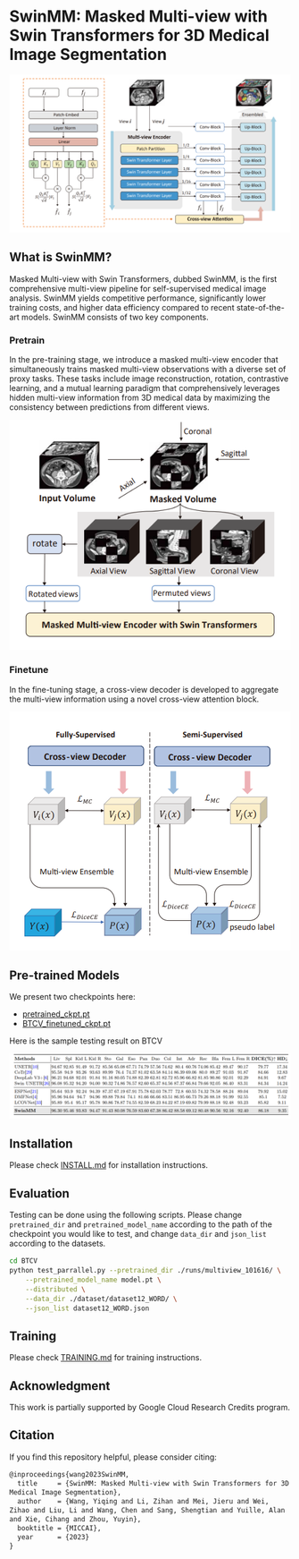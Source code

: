 # SwinMM: Masked Multi-view with Swin Transformers for 3D Medical Image Segmentation

<p align="center">
  <img src="figures/SwinMMArch.png">
</p>

## What is SwinMM?

Masked Multi-view with Swin Transformers, dubbed SwinMM, is the first comprehensive multi-view pipeline for self-supervised medical image analysis. SwinMM yields competitive performance, significantly lower training costs, and higher data efficiency compared to recent state-of-the-art models. SwinMM consists of two key components.

### Pretrain

In the pre-training stage, we introduce a masked multi-view encoder that simultaneously trains masked multi-view observations with a diverse set of proxy tasks. These tasks include image reconstruction, rotation, contrastive learning, and a mutual learning paradigm that comprehensively leverages hidden multi-view information from 3D medical data by maximizing the consistency between predictions from different views.

<p align="center">
  <img src="figures/pretrain.png">
</p>

### Finetune

In the fine-tuning stage, a cross-view decoder is developed to aggregate the multi-view information using a novel cross-view attention block.

<p align="center">
  <img src="figures/finetune.png">
</p>

## Pre-trained Models

We present two checkpoints here:

- [pretrained_ckpt.pt](https://drive.google.com/file/d/1VFT1Oz5UGjAaXLdWAAdeD0mVeLyCQ0ry/view?usp=sharing)
- [BTCV_finetuned_ckpt.pt](https://drive.google.com/file/d/1GXNE_c2PSyklQ8hdL739TowEZ5_HGOK_/view?usp=sharing)

Here is the sample testing result on BTCV

<p align="center">
  <img src="figures/Result.png">
</p>

## Installation

Please check [INSTALL.md](INSTALL.md) for installation instructions.

## Evaluation

Testing can be done using the following scripts. Please change `pretrained_dir` and `pretrained_model_name` according to the path of the checkpoint you would like to test, and change `data_dir` and `json_list` according to the datasets.

```bash
cd BTCV
python test_parrallel.py --pretrained_dir ./runs/multiview_101616/ \
	--pretrained_model_name model.pt \
	--distributed \
	--data_dir ./dataset/dataset12_WORD/ \
	--json_list dataset12_WORD.json
```

## Training

Please check [TRAINING.md](TRAINING.md) for training instructions.

## Acknowledgment

This work is partially supported by Google Cloud Research Credits program.

## Citation

If you find this repository helpful, please consider citing:

```
@inproceedings{wang2023SwinMM,
  title     = {SwinMM: Masked Multi-view with Swin Transformers for 3D Medical Image Segmentation},
  author    = {Wang, Yiqing and Li, Zihan and Mei, Jieru and Wei, Zihao and Liu, Li and Wang, Chen and Sang, Shengtian and Yuille, Alan and Xie, Cihang and Zhou, Yuyin},
  booktitle = {MICCAI},
  year      = {2023}
}
```
